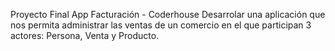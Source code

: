 Proyecto Final App Facturación - Coderhouse
Desarrolar una aplicación que nos permita 
administrar las ventas de un comercio en el
que participan 3 actores: Persona, Venta
y Producto.
